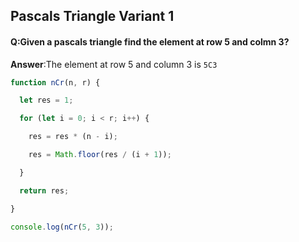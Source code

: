 ## Pascals Triangle Variant 1 

#### Q:Given a pascals triangle find the element at row 5 and colmn 3? 

**Answer**:The element at row 5 and column 3 is `5C3`

```js
function nCr(n, r) {

  let res = 1;

  for (let i = 0; i < r; i++) {

    res = res * (n - i);

    res = Math.floor(res / (i + 1));

  }

  return res;

}

console.log(nCr(5, 3)); 
```

